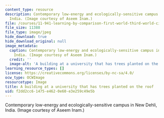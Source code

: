 ```yaml
---
content_type: resource
description: Contemporary low-energy and ecologically-sensitive campus in New Dehli,
  India. (Image courtesy of Aseem Inam.)
file: /courses/11-941-learning-by-comparison-first-world-third-world-cities-fall-2008/f2dd2cc61475e4620e60e3e259c49e5b_11-941f08-th.jpg
file_size: 11388
file_type: image/jpeg
hide_download: true
hide_download_original: null
image_metadata:
  caption: Contemporary low-energy and ecologically-sensitive campus in New Dehli,
    India. (Image courtesy of Aseem Inam.)
  credit: ''
  image-alt: 'A building at a university that has trees planted on the roof. '
learning_resource_types: []
license: https://creativecommons.org/licenses/by-nc-sa/4.0/
ocw_type: OCWImage
resourcetype: Image
title: A building at a university that has trees planted on the roof
uid: f2dd2cc6-1475-e462-0e60-e3e259c49e5b
---
```

Contemporary low-energy and ecologically-sensitive campus in New Dehli, India. (Image courtesy of Aseem Inam.)